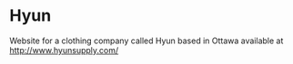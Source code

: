 # Hyun
Website for a clothing company called Hyun based in Ottawa available at http://www.hyunsupply.com/
